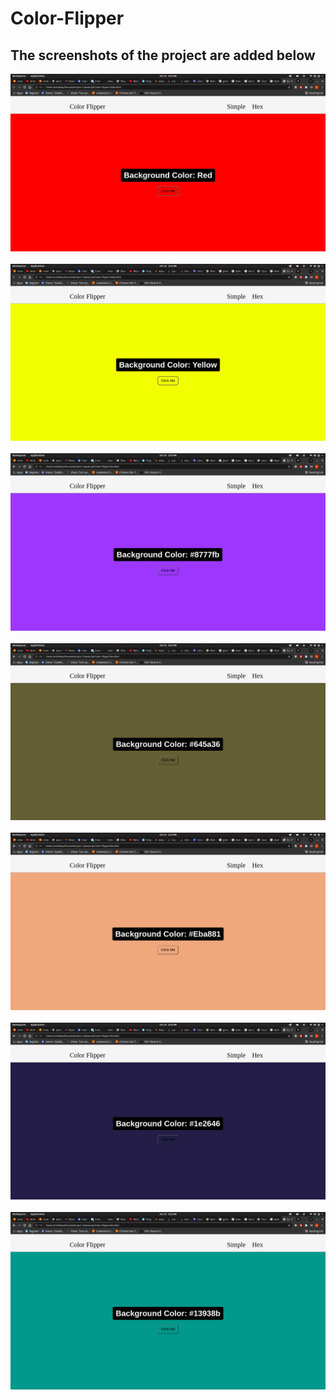 # Color-Flipper

## The screenshots of the project are added below 

<img src="./images/ss1.png">

<br>

<br>

<img src="./images/ss2.png">

<br>

<br>

<img src="./images/ss3.png">

<br>

<br>

<img src="./images/ss4.png">

<br>

<br>

<img src="./images/ss5.png">

<br>

<br>

<img src="./images/ss6.png">

<br>

<br>

<img src="./images/ss7.png">

<br>

<br>
